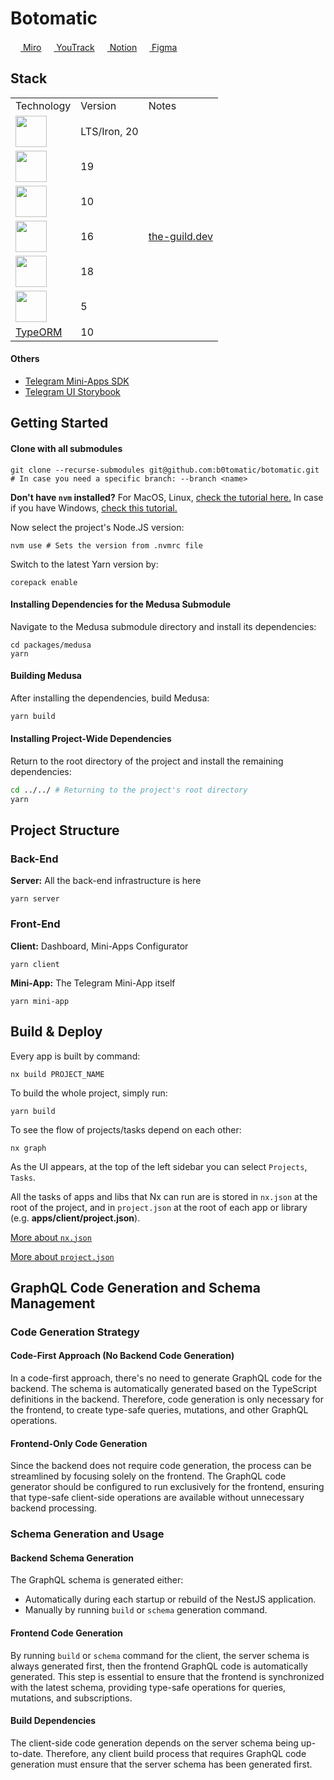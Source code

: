 # Botomatic

[<img height="16" src="https://encrypted-tbn0.gstatic.com/images?q=tbn:ANd9GcT_7QfylUbLhryd8FTo39v0uqC4mCNhlfyoXZwaT9DTfFVCF5VDq6Hjsor1d5jmPuPcFhY&usqp=CAU"> Miro](https://miro.com/app/board/uXjVKzd5qLo=/)
[<img height="16" src="https://upload.wikimedia.org/wikipedia/commons/thumb/8/8d/YouTrack_Icon.svg/2048px-YouTrack_Icon.svg.png"> YouTrack](https://botomatic.youtrack.cloud/agiles)
[<img height="16" src="https://static-00.iconduck.com/assets.00/notion-icon-256x256-g1arps9e.png"> Notion](https://www.notion.so/041abe276e704275aeecd32991a0b0fe?v=ee6e2b1f1de741d384477959ffff2c76)
[<img height="16" src="https://static-00.iconduck.com/assets.00/apps-figma-icon-2048x2048-ctjj5ab7.png"> Figma](https://www.figma.com/design/Pjo2j06BT3O0aq7e2ToQDr)

## Stack

<table>
  <tr>
    <td>Technology</td>
    <td>Version</td>
    <td>Notes</td>
  </tr>
  <tr>
    <td>
      <a href="//nodejs.org">
        <img height="50" src="https://user-images.githubusercontent.com/25181517/183568594-85e280a7-0d7e-4d1a-9028-c8c2209e073c.png" />
      </a>
    </td>
    <td>LTS/Iron, 20</td>
    <td></td>
  </tr>
  <tr>
    <td>
      <a href="//nx.dev">
        <img height="50" src="https://github.com/user-attachments/assets/10bea084-6149-4914-9b96-2fcd2ec2826d">
      </a>
    </td>
    <td>19</td>
    <td></td>
  </tr>
  <tr>
    <td>
      <a href="//nestjs.com">
        <img height="50" src="https://github.com/marwin1991/profile-technology-icons/assets/136815194/519bfaf3-c242-431e-a269-876979f05574">
      </a>
    </td>
    <td>10</td>
    <td></td>
  </tr>
  <tr>
    <td>
      <a href="//graphql.org">
        <img height="50" src="https://user-images.githubusercontent.com/25181517/192107856-aa92c8b1-b615-47c3-9141-ed0d29a90239.png">
      </a>
    </td>
    <td>16</td>
    <td>
      <a href="//the-guild.dev">the-guild.dev</a>
      <br/>
    </td>
  </tr>
  <tr>
    <td>
      <a href="//react.dev">
        <img height="50" src="https://user-images.githubusercontent.com/25181517/183897015-94a058a6-b86e-4e42-a37f-bf92061753e5.png">
      </a>
    </td>
    <td>18</td>
    <td></td>
  </tr>
  <tr>
    <td>
      <a href="//vitejs.dev">
        <img height="50" src="https://github-production-user-asset-6210df.s3.amazonaws.com/62091613/261395532-b40892ef-efb8-4b0e-a6b5-d1cfc2f3fc35.png">
      </a>
    </td>
    <td>5</td>
    <td></td>
  </tr>
  <tr>
    <td><a href="//typeorm.io">TypeORM</a></td>
    <td>10</td>
    <td></td>
  </tr>
</table>

#### Others

- [Telegram Mini-Apps SDK](https://docs.telegram-mini-apps.com/packages/telegram-apps-sdk)
- [Telegram UI Storybook](https://tgui.xelene.me)

## Getting Started

#### Clone with all submodules

```shell
git clone --recurse-submodules git@github.com:b0tomatic/botomatic.git # In case you need a specific branch: --branch <name>
```

**Don't have `nvm` installed?** For MacOS, Linux, [check the tutorial here.](https://github.com/nvm-sh/nvm) In case if you have Windows, [check this tutorial.](https://github.com/coreybutler/nvm-windows)

Now select the project's Node.JS version:

```shell
nvm use # Sets the version from .nvmrc file
```

Switch to the latest Yarn version by:

```shell
corepack enable
```

#### Installing Dependencies for the Medusa Submodule

Navigate to the Medusa submodule directory and install its dependencies:

```shell
cd packages/medusa
yarn
```

#### Building Medusa

After installing the dependencies, build Medusa:

```bash
yarn build
```

#### Installing Project-Wide Dependencies

Return to the root directory of the project and install the remaining dependencies:

```bash
cd ../../ # Returning to the project's root directory
yarn
```

## Project Structure

### Back-End

**Server:** All the back-end infrastructure is here

```shell
yarn server
```

### Front-End

**Client:** Dashboard, Mini-Apps Configurator

```shell
yarn client
```

**Mini-App:** The Telegram Mini-App itself

```shell
yarn mini-app
```

## Build & Deploy

Every app is built by command:

```shell
nx build PROJECT_NAME
```

To build the whole project, simply run:

```shell
yarn build
```

To see the flow of projects/tasks depend on each other:

```shell
nx graph
```

As the UI appears, at the top of the left sidebar you can select `Projects`, `Tasks`.

All the tasks of apps and libs that Nx can run are is stored in `nx.json` at the root of the project, and in `project.json` at the root of each app or library (e.g. **apps/client/project.json**).

[More about `nx.json`](https://nx.dev/reference/nx-json)

[More about `project.json`](https://nx.dev/reference/project-configuration)

## GraphQL Code Generation and Schema Management

### Code Generation Strategy

#### Code-First Approach (No Backend Code Generation)

In a code-first approach, there's no need to generate GraphQL code for the backend. The schema is automatically generated based on the TypeScript definitions in the backend. Therefore, code generation is only necessary for the frontend, to create type-safe queries, mutations, and other GraphQL operations.

#### Frontend-Only Code Generation

Since the backend does not require code generation, the process can be streamlined by focusing solely on the frontend. The GraphQL code generator should be configured to run exclusively for the frontend, ensuring that type-safe client-side operations are available without unnecessary backend processing.

### Schema Generation and Usage

#### Backend Schema Generation

The GraphQL schema is generated either:

- Automatically during each startup or rebuild of the NestJS application.
- Manually by running `build` or `schema` generation command.

#### Frontend Code Generation

By running `build` or `schema` command for the client, the server schema is always generated first, then the frontend GraphQL code is automatically generated. This step is essential to ensure that the frontend is synchronized with the latest schema, providing type-safe operations for queries, mutations, and subscriptions.

#### Build Dependencies

The client-side code generation depends on the server schema being up-to-date. Therefore, any client build process that requires GraphQL code generation must ensure that the server schema has been generated first.
